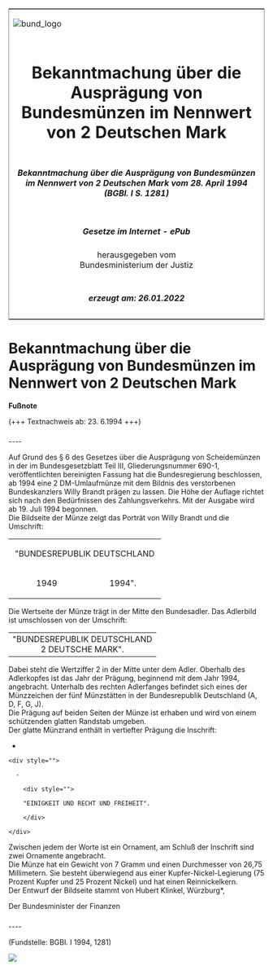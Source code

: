 <span id="DECKBLATT.html"></span>

<table border="0" frame="border" width="100%">

<tr valign="top">

<td align="left">

![bund\_logo](BfJ_2021_Web_de_de.gif)

</td>

<td align="right">

 

</td>

</tr>

<tr align="center" valign="middle">

<td colspan="2">

# Bekanntmachung über die Ausprägung von Bundesmünzen im Nennwert von 2 Deutschen Mark

</td>

</tr>

<tr align="center" valign="middle">

<td colspan="2">

##### Bekanntmachung über die Ausprägung von Bundesmünzen im Nennwert von 2 Deutschen Mark vom 28. April 1994 (BGBl. I S. 1281)

</td>

</tr>

<tr align="center" valign="middle">

<td colspan="2">

  
  

##### Gesetze im Internet - ePub  
  
herausgegeben vom  
Bundesministerium der Justiz

</td>

</tr>

<tr align="center" valign="bottom">

<td colspan="2">

  
  

##### erzeugt am: 26.01.2022

</td>

</tr>

</table>

<span id="BJNR128100994.html"></span>

# Bekanntmachung über die Ausprägung von Bundesmünzen im Nennwert von 2 Deutschen Mark

<div>

  
**Fußnote**

<div class="jnhtml">

<div>

<div class="jurAbsatz">

(+++ Textnachweis ab: 23. 6.1994 +++)

</div>

</div>

</div>

</div>

<span id="BJNR128100994BJNE000100307.html"></span>

###   
\----

<div>

<div class="jnhtml">

<div>

<div class="jurAbsatz">

Auf Grund des § 6 des Gesetzes über die Ausprägung von Scheidemünzen in
der im Bundesgesetzblatt Teil III, Gliederungsnummer 690-1,
veröffentlichten bereinigten Fassung hat die Bundesregierung
beschlossen, ab 1994 eine 2 DM-Umlaufmünze mit dem Bildnis des
verstorbenen Bundeskanzlers Willy Brandt prägen zu lassen. Die Höhe der
Auflage richtet sich nach den Bedürfnissen des Zahlungsverkehrs. Mit der
Ausgabe wird ab 19. Juli 1994 begonnen.  
Die Bildseite der Münze zeigt das Porträt von Willy Brandt und die
Umschrift:  

<table style="border: none;">

<colgroup>

<col align="center" width="150">

</col>

<col align="center" width="150">

</col>

</colgroup>

<tbody>

<tr>

<td style colspan="2" align="center">

"BUNDESREPUBLIK DEUTSCHLAND

</div>

</div>

</div>

</div>

</td>

</tr>

<tr>

<td style align="center">

1949

</td>

<td style align="center">

1994".

</td>

</tr>

</tbody>

</table>

Die Wertseite der Münze trägt in der Mitte den Bundesadler. Das
Adlerbild ist umschlossen von der Umschrift:  

<table>
<tbody>
<tr class="odd">
<td style="text-align: center;">"BUNDESREPUBLIK DEUTSCHLAND<br />
2 DEUTSCHE MARK".</td>
</tr>
</tbody>
</table>

Dabei steht die Wertziffer 2 in der Mitte unter dem Adler. Oberhalb des
Adlerkopfes ist das Jahr der Prägung, beginnend mit dem Jahr 1994,
angebracht. Unterhalb des rechten Adlerfanges befindet sich eines der
Münzzeichen der fünf Münzstätten in der Bundesrepublik Deutschland (A,
D, F, G, J).  
Die Prägung auf beiden Seiten der Münze ist erhaben und wird von einem
schützenden glatten Randstab umgeben.  
Der glatte Münzrand enthält in vertiefter Prägung die Inschrift:

  - 
    
    <div style="">
    
      - 
        
        <div style="">
        
        "EINIGKEIT UND RECHT UND FREIHEIT".
        
        </div>
    
    </div>

Zwischen jedem der Worte ist ein Ornament, am Schluß der Inschrift sind
zwei Ornamente angebracht.  
Die Münze hat ein Gewicht von 7 Gramm und einen Durchmesser von 26,75
Millimetern. Sie besteht überwiegend aus einer Kupfer-Nickel-Legierung
(75 Prozent Kupfer und 25 Prozent Nickel) und hat einen
Reinnickelkern.  
Der Entwurf der Bildseite stammt von Hubert Klinkel, Würzburg\*,

</div>

<div class="jurAbsatz">

<span class="SP">Der Bundesminister der Finanzen</span>

</div>

</div>

</div>

</div>

<span id="BJNR128100994BJNE000200307.html"></span>

###   
\----

<div>

<div class="jnhtml">

<div>

<div class="jurAbsatz">

<div class="kommentar_Fundstelle">

  
(Fundstelle: BGBl. I 1994, 1281)

</div>

  
  
![](bgbl1_1994_j1281_0010.jpeg)  
  

</div>

</div>

</div>

</div>
